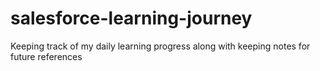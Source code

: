 # salesforce-learning-journey
Keeping track of my daily learning progress along with keeping notes for future references
